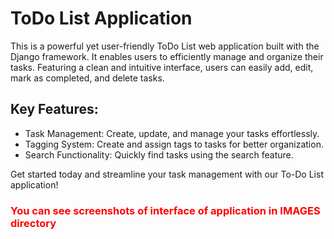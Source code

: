# ToDo List Application
This is a powerful yet user-friendly ToDo List web application built with the Django framework. 
It enables users to efficiently manage and organize their tasks. 
Featuring a clean and intuitive interface, users can easily add, edit, mark as completed, and delete tasks.

## Key Features:

* Task Management: Create, update, and manage your tasks effortlessly.
* Tagging System: Create and assign tags to tasks for better organization.
* Search Functionality: Quickly find tasks using the search feature.

Get started today and streamline your task management with our To-Do List application!

### <span style="color: red;">You can see screenshots of interface of application in IMAGES directory</span>
